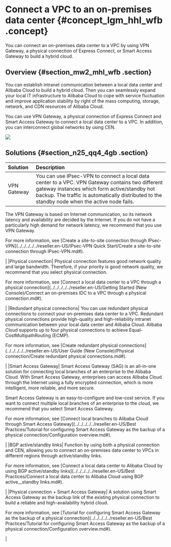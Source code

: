 # Connect a VPC to an on-premises data center {#concept_lgm_hhl_wfb .concept}

You can connect an on-premises data center to a VPC by using VPN Gateway, a physical connection of Express Connect, or Smart Access Gateway to build a hybrid cloud.

## Overview {#section_mw2_mhl_wfb .section}

You can establish intranet communication between a local data center and Alibaba Cloud to build a hybrid cloud. Then you can seamlessly expand your local IT infrastructure to Alibaba Cloud to cope with service fluctuation and improve application stability by right of the mass computing, storage, network, and CDN resources of Alibaba Cloud.

You can use VPN Gateway, a physical connection of Express Connect and Smart Access Gateway to connect a local data center to a VPC. In addition, you can interconnect global networks by using CEN.

![](http://static-aliyun-doc.oss-cn-hangzhou.aliyuncs.com/assets/img/64763/155425483738213_en-US.png)

## Solutions {#section_n25_qq4_4gb .section}

|Solution|Description|
|:-------|:----------|
|VPN Gateway| You can use IPsec-VPN to connect a local data center to a VPC. VPN Gateway contains two different gateway instances which form active/standby hot backup. The traffic is automatically distributed to the standby node when the active node fails.

 The VPN Gateway is based on Internet communication, so its network latency and availability are decided by the Internet. If you do not have a particularly high demand for network latency, we recommend that you use VPN Gateway.

 For more information, see [Create a site-to-site connection through IPsec-VPN](../../../../../reseller.en-US/IPsec-VPN Quick Start/Create a site-to-site connection through IPsec-VPN.md#).

 |
|Physical connection| Physical connection features good network quality and large bandwidth. Therefore, if your priority is good network quality, we recommend that you select physical connection.

 For more information, see [Connect a local data center to a VPC through a physical connection](../../../../../reseller.en-US/Getting Started (New Console)/Connect an on-premises IDC to a VPC through a physical connection.md#).

 |
|Redundant physical connections| You can use redundant physical connections to connect your on-premises data center to a VPC. Redundant physical connections provide high-quality and high-reliability intranet communication between your local data center and Alibaba Cloud. Alibaba Cloud supports up to four physical connections to achieve Equal-CostMultipathRouting \(ECMP\).

 For more information, see [Create redundant physical connections](../../../../../reseller.en-US/User Guide (New Console)/Physical connection/Create redundant physical connections.md#).

 |
|Smart Access Gateway| Smart Access Gateway \(SAG\) is an all-in-one solution for connecting local branches of an enterprise to the Alibaba Cloud. With Smart Access Gateway, enterprises can access Alibaba Cloud through the Internet using a fully encrypted connection, which is more intelligent, more reliable, and more secure.

 Smart Access Gateway is an easy-to-configure and low-cost service. If you want to connect multiple local branches of an enterprise to the cloud, we recommend that you select Smart Access Gateway.

 For more information, see [Connect local branches to Alibaba Cloud through Smart Access Gateway](../../../../../reseller.en-US/Best Practices/Tutorial for configuring Smart Access Gateway as the backup of a physical connection/Configuration overview.md#).

 |
|BGP active/standby links| Function by using both a physical connection and CEN, allowing you to connect an on-premises data center to VPCs in different regions through active/standby links.

 For more information, see [Connect a local data center to Alibaba Cloud by using BGP active/standby links](../../../../../reseller.en-US/Best Practices/Connect a local data center to Alibaba Cloud using BGP active__standby links.md#).

 |
|Physical connection + Smart Access Gateway| A solution using Smart Access Gateway as the backup link of the existing physical connection to build a reliable and high-availability hybrid cloud.

 For more information, see [Tutorial for configuring Smart Access Gateway as the backup of a physical connection](../../../../../reseller.en-US/Best Practices/Tutorial for configuring Smart Access Gateway as the backup of a physical connection/Configuration overview.md#).

 |

